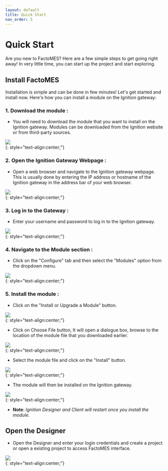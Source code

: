 ```yaml
---
layout: default
title: Quick Start
nav_order: 5
---
```

# Quick Start
Are you new to FactoMES? Here are a few simple steps to get going right away! In very little time, you can start up the project and start exploring. 

## Install FactoMES
Installation is simple and can be done in few minutes! Let's get started and install now. Here's how you can install a module on the Ignition gateway:

### 1. Download the module : 

* You will need to download the module that you want to install on the Ignition gateway. Modules can be downloaded from the Ignition website or from third-party sources.

![](../../assets/images/quickstart/Download_Modules.png)  
{: style="text-align:center;"}


### 2. Open the Ignition Gateway Webpage : 

* Open a web browser and navigate to the Ignition gateway webpage. This is usually done by entering the IP address or hostname of the Ignition gateway in the address bar of your web browser.

![](../../assets/images/quickstart/HomePage.png)  
{: style="text-align:center;"}

### 3. Log in to the Gateway : 

* Enter your username and password to log in to the Ignition gateway.

![](../../assets/images/quickstart/LoginPage.png)  
{: style="text-align:center;"}

### 4. Navigate to the Module section : 

* Click on the "Configure" tab and then select the "Modules" option from the dropdown menu.

![](../../assets/images/quickstart/ConfigModulePath.png)  
{: style="text-align:center;"}

### 5. Install the module : 

* Click on the "Install or Upgrade a Module" button.

![](../../assets/images/quickstart/Installation-InstallUpgrade.png)  
{: style="text-align:center;"}

* Click on Choose File button, It will open a dialogue box, browse to the location of the module file that you downloaded earlier.

![](../../assets/images/quickstart/Installation-Dialogue.png)  
{: style="text-align:center;"}

* Select the module file and click on the "Install" button.

![](../../assets/images/quickstart/Installation-ModuleSelect.png)  
{: style="text-align:center;"}

* The module will then be installed on the Ignition gateway.

![](../../assets/images/quickstart/Installation-AfterInstall.png)  
{: style="text-align:center;"}

* **Note**: _Ignition Designer and Client will restart once you install the module._

## Open the Designer
* Open the Designer and enter your login credentials and create a project or open a existing project to access FactoMES interface.

![](../../assets/images/quickstart/OpenDesigner.png)  
{: style="text-align:center;"}

<!-- ## Create a Factogrid
* Click on "Mes-Factogrid" in project browser to access FactoMES interface, Create a new Factogrid by giving a name and clicking on "Create" button.

![](../../assets/images/quickstart/NewFactoGrid.png) 
{: style="text-align:center;"}

* Alternatively, you can right click on "Mes-Factogrid" in project browser you will get an option to create new factogrid and on clicking it will open a popup box. Give a name and click on "Create FactoGrid".

![](../../assets/images/quickstart/CreateFactoGrid.png) 
{: style="text-align:center;"}


## Open FactoGrid
* Double click on "Mes-Factogrid" to start the FactoMES interface.

![](../../assets/images/quickstart/OpenFactoMes.png) 
{: style="text-align:center;"}

* After that it will open the FactoMES menu. Have fun exploring! 

![](../../assets/images/quickstart/OpenFinal.png) 
{: style="text-align:center;"} -->